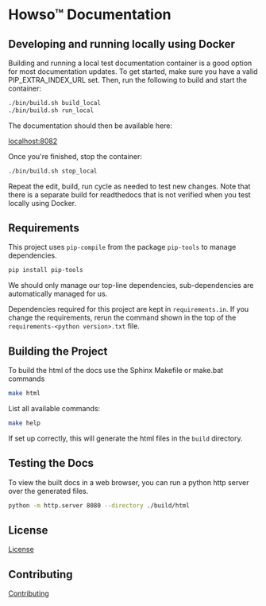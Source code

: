 # Howso&trade; Documentation

## Developing and running locally using Docker

Building and running a local test documentation container is a good
option for most documentation updates. To get started, make sure you have
a valid PIP_EXTRA_INDEX_URL set. Then, run the following to build and start
the container:

```bash
./bin/build.sh build_local
./bin/build.sh run_local
```

The documentation should then be available here:

[localhost:8082](http://localhost:8082/)

Once you're finished, stop the container:

```bash
./bin/build.sh stop_local
```

Repeat the edit, build, run cycle as needed to test new changes. Note
that there is a separate build for readthedocs that is not verified
when you test locally using Docker.

## Requirements

This project uses `pip-compile` from the package `pip-tools` to manage
dependencies.

```bash
pip install pip-tools
```

We should only manage our top-line dependencies, sub-dependencies are
automatically managed for us.

Dependencies required for this project are kept in `requirements.in`. If
you change the requirements, rerun the command shown in the top of
the `requirements-<python version>.txt` file.

## Building the Project

To build the html of the docs use the Sphinx Makefile or make.bat commands

```bash
make html
```

List all available commands:

```bash
make help
```

If set up correctly, this will generate the html files in the `build` directory.

## Testing the Docs

To view the built docs in a web browser, you can run a python http server over the generated files.

```bash
python -m http.server 8080 --directory ./build/html
```

## License

[License](LICENSE.txt)

## Contributing

[Contributing](CONTRIBUTING.md)
